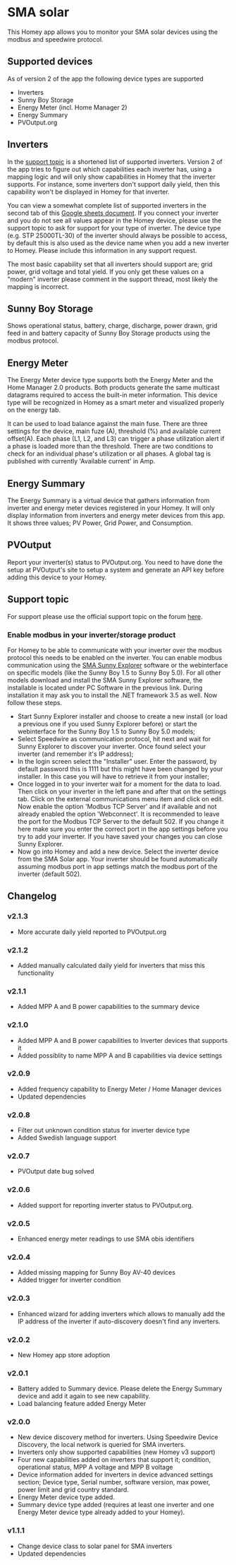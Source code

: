 # SMA solar
This Homey app allows you to monitor your SMA solar devices using the modbus and speedwire protocol.

## Supported devices
As of version 2 of the app the following device types are supported
- Inverters
- Sunny Boy Storage
- Energy Meter (incl. Home Manager 2)
- Energy Summary
- PVOutput.org

## Inverters
In the [support topic](https://community.athom.com/t/696) is a shortened list of supported inverters. Version 2 of the app tries to figure out which capabilities each inverter has, using a mapping logic and will only show capabilities in Homey that the inverter supports. For instance, some inverters don't support daily yield, then this capability won't be displayed in Homey for that inverter.

You can view a somewhat complete list of supported inverters in the second tab of this [Google sheets document](https://drive.google.com/file/d/1TF1kpXG1iz1xidIHFoD4WOr5wCsETIy7/view?usp=sharing). If you connect your inverter and you do not see all values appear in the Homey device, please use the support topic to ask for support for your type of inverter. The device type (e.g. STP 25000TL-30) of the inverter should always be possible to access, by default this is also used as the device name when you add a new inverter to Homey. Please include this information in any support request.

The most basic capability set that all inverters should support are; grid power, grid voltage and total yield. If you only get these values on a "modern" inverter please comment in the support thread, most likely the mapping is incorrect.

## Sunny Boy Storage
Shows operational status, battery, charge, discharge, power drawn, grid feed in and battery capacity of Sunny Boy Storage products using the modbus protocol.

## Energy Meter
The Energy Meter device type supports both the Energy Meter and the Home Manager 2.0 products. Both products generate the same multicast datagrams required to access the built-in meter information. This device type will be recognized in Homey as a smart meter and visualized properly on the energy tab.

It can be used to load balance against the main fuse. There are three settings for the device, main fuze (A), threshold (%) and available current offset(A). Each phase (L1, L2, and L3) can trigger a phase utilization alert if a phase is loaded more than the threshold. There are two conditions to check for an individual phase's utilization or all phases. A global tag is published with currently 'Available current' in Amp.

## Energy Summary
The Energy Summary is a virtual device that gathers information from inverter and energy meter devices registered in your Homey. It will only display information from inverters and energy meter devices from this app. It shows three values; PV Power, Grid Power, and Consumption.

## PVOutput
Report your inverter(s) status to PVOutput.org. You need to have done the setup at PVOutput's site to setup a system and generate an API key before adding this device to your Homey.

## Support topic
For support please use the official support topic on the forum [here](https://community.athom.com/t/696).

### Enable modbus in your inverter/storage product
For Homey to be able to communicate with your inverter over the modbus protocol this needs to be enabled on the inverter. You can enable modbus communication using the [SMA Sunny Explorer](https://www.sma.de/en/products/monitoring-control/sunny-explorer.html) software or the webinterface on specific models (like the Sunny Boy 1.5 to Sunny Boy 5.0). For all other models download and install the SMA Sunny Explorer software, the installable is located under PC Software in the previous link. During installation it may ask you to install the .NET framework 3.5 as well. Now follow these steps.
* Start Sunny Explorer installer and choose to create a new install (or load a previous one if you used Sunny Explorer before) or start the webinterface for the Sunny Boy 1.5 to Sunny Boy 5.0 models;
* Select Speedwire as communication protocol, hit next and wait for Sunny Explorer to discover your inverter. Once found select your inverter (and remember it's IP address);
* In the login screen select the "Installer" user. Enter the password, by default password this is 1111 but this might have been changed by your installer. In this case you will have to retrieve it from your installer;
* Once logged in to your inverter wait for a moment for the data to load. Then click on your inverter in the left pane and after that on the settings tab. Click on the external communications menu item and click on edit. Now enable the option 'Modbus TCP Server' and if available and not already enabled the option 'Webconnect'. It is recommended to leave the port for the Modbus TCP Server to the default 502. If you change it here make sure you enter the correct port in the app settings before you try to add your inverter. If you have saved your changes you can close Sunny Explorer.
* Now go into Homey and add a new device. Select the inverter device from the SMA Solar app. Your inverter should be found automatically assuming modbus port in app settings match the modbus port of the inverter (default 502).

## Changelog
### v2.1.3
* More accurate daily yield reported to PVOutput.org

### v2.1.2
* Added manually calculated daily yield for inverters that miss this functionality

### v2.1.1
* Added MPP A and B power capabilities to the summary device

### v2.1.0
* Added MPP A and B power capabilities to Inverter devices that supports it
* Added possiblity to name MPP A and B capabilities via device settings

### v2.0.9
* Added frequency capability to Energy Meter / Home Manager devices
* Updated dependencies

### v2.0.8
* Filter out unknown condition status for inverter device type
* Added Swedish language support

### v2.0.7
* PVOutput date bug solved

### v2.0.6
* Added support for reporting inverter status to PVOutput.org.

### v2.0.5
* Enhanced energy meter readings to use SMA obis identifiers

### v2.0.4
* Added missing mapping for Sunny Boy AV-40 devices
* Added trigger for inverter condition

### v2.0.3
* Enhanced wizard for adding inverters which allows to manually add the IP address of the inverter if auto-discovery doesn't find any inverters.

### v2.0.2
* New Homey app store adoption

### v2.0.1
* Battery added to Summary device. Please delete the Energy Summary device and add it again to see new capability.
* Load balancing feature added Energy Meter

### v2.0.0
* New device discovery method for inverters. Using Speedwire Device Discovery, the local network is queried for SMA inverters.
* Inverters only show supported capabilities (new Homey v3 support)
* Four new capabilities added on inverters that support it; condition, operational status, MPP A voltage and MPP B voltage
* Device information added for inverters in device advanced settings section; Device type, Serial number, software version, max power, power limit and grid country standard.
* Energy Meter device type added.
* Summary device type added (requires at least one inverter and one Energy Meter device type already added to your Homey).

### v1.1.1
* Change device class to solar panel for SMA inverters
* Updated dependencies
